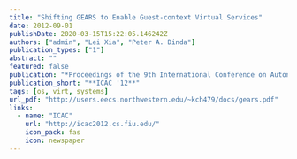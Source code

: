 ```yaml
---
title: "Shifting GEARS to Enable Guest-context Virtual Services"
date: 2012-09-01
publishDate: 2020-03-15T15:22:05.146242Z
authors: ["admin", "Lei Xia", "Peter A. Dinda"]
publication_types: ["1"]
abstract: ""
featured: false
publication: "*Proceedings of the 9th International Conference on Autonomic Computing (ICAC 2012)*"
publication_short: "**ICAC '12**"
tags: [os, virt, systems]
url_pdf: "http://users.eecs.northwestern.edu/~kch479/docs/gears.pdf"
links:
  - name: "ICAC"
    url: "http://icac2012.cs.fiu.edu/"
    icon_pack: fas
    icon: newspaper
---
```


